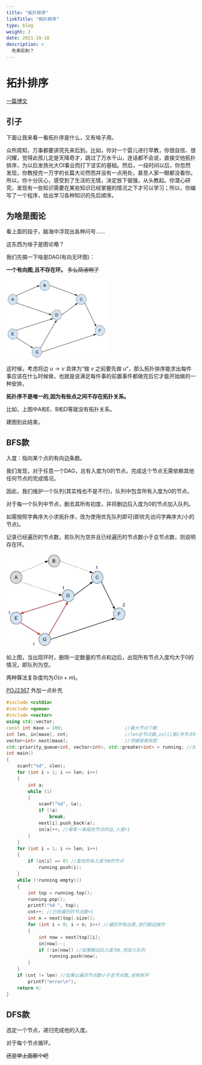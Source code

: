 ```yaml
---
title: "拓扑排序"
linkTitle: "拓扑排序"
type: blog
weight: 2
date: 2021-10-18
description: >
  先来后到？
---
```


# 拓扑排序

[一篇博文](https://blog.csdn.net/weixin_39970166/article/details/110870115)

## 引子

下面让我来看一看拓扑序是什么，又有啥子用。

众所周知，万事都要讲究先来后到。比如，你对一个婴儿进行早教，你很自信、很闪耀，觉得此孩儿定是天降奇才，跳过了万水千山，连话都不会说，直接交他拓扑排序，为以后发扬光大OI事业而打下坚实的基础。然后，一段时间以后，你忽然发现，你教授完一万字的长篇大论然而并没有一点用处，甚至人家一眼都没看你。所以，你十分灰心，感受到了生活的无情，决定放下倔强，从头教起。你潜心研究，发现有一些知识需要在某些知识已经掌握的情况之下才可以学习；所以，你编写了一个程序，给出学习各种知识的先后顺序。

## 为啥是图论

看上面的段子，脑海中浮现出各种问号……

这东西为啥子是图论嘞？

我们先搞一下啥是DAG(有向无环图)：

**一个有向图,且不存在环。**      ~~多么简洁明了~~

<img src="%E6%8B%93%E6%89%91%E6%8E%92%E5%BA%8F.assets/104909e17df721889a8ef5386d33263d.png" alt="DAG" style="zoom: 55%;" />

这时候，考虑将边 $u\rightarrow{v}$​ 具体为”做 $v$ 之前要先做 $u$​​ ”，那么拓扑排序能求出每件事应该在什么时候做，也就是说满足每件事的前置事件都做完后它才能开始做的一种安排。

**拓扑序不是唯一的,因为有些点之间不存在拓扑关系。**

比如，上图中A和E、B和D等就没有拓扑关系。

建图到此结束。

## BFS款

入度：指向某个点的有向边条数。

我们发现，对于任意一个DAG，总有入度为$0$的节点。完成这个节点无需依赖其他任何节点的完成情况。

因此，我们维护一个队列(其实栈也不是不行)，队列中包含所有入度为$0$的节点。

对于每一个队列中节点，删去其所有初度，并将删边后入度为$0$​的节点加入队列。

如需按照字典序大小求拓扑序，改为使用优先队列即可(即优先访问字典序大/小的节点)。

记录已经遍历的节点数，若队列为空并且已经遍历的节点数小于总节点数，则说明存在环。

<img src="%E6%8B%93%E6%89%91%E6%8E%92%E5%BA%8F.assets/6e6578e58c374ddeca7d1ff41d0e8aab.png" alt="huan" style="zoom:65%;" />

如上图，当出现环时，删除一定数量的节点和边后，出现所有节点入度均大于$0$​的情况，即队列为空。

两种算法复杂度均为$O(n+m)$。

[POJ2367](http://poj.org/problem?id=2367) 外加一点补充

```c++
#include <cstdio>
#include <queue>
#include <vector>
using std::vector;
const int maxe = 109;                       //最大节点个数
int len, in[maxe], cnt;                     //len总节点数,in[i]第i号节点的入度,cnt已经遍历的节点个数
vector<int> next[maxe];                     //邻接链表存图
std::priority_queue<int, vector<int>, std::greater<int> > running; //如无需按字典序输出,请改用queue;注意两个'>'中间有一个空格,看好是小顶堆还是大顶堆
int main()
{
    scanf("%d", &len);
    for (int i = 1; i <= len; i++)
    {
        int a;
        while (1)
        {
            scanf("%d", &a);
            if (!a)
                break;
            next[i].push_back(a);
            in[a]++; //每有一条指向节点的边,入度+1
        }
    }
    for (int i = 1; i <= len; i++)
    {
        if (in[i] == 0) //查找所有入度为0的节点
            running.push(i);
    }
    while (!running.empty())
    {
        int top = running.top();
        running.pop();
        printf("%d ", top);
        cnt++; //已经遍历的节点数+1
        int n = next[top].size();
        for (int i = 0; i < n; i++) //遍历所有出度,进行删边操作
        {
            int now = next[top][i];
            in[now]--;
            if (!in[now]) //如果删边后入度为0,则加入队列
                running.push(now);
        }
    }
    if (cnt != len) //如果以遍历节点数小于总节点数,说明有环
        printf("error\n");
    return 0;
}
```

## DFS款

选定一个节点，递归完成他的入度。

对于每个节点循环。

~~还是学上面那个吧~~